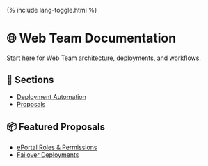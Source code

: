 <link rel="stylesheet" href="/it-docs/assets/css/custom.css">

{% include lang-toggle.html %}

# 🌐 Web Team Documentation

Start here for Web Team architecture, deployments, and workflows.

## 📂 Sections

- [Deployment Automation](./deployment-automation/)
- [Proposals](./proposals/)

## 📦 Featured Proposals

- [ePortal Roles & Permissions](./proposals/ePortal-roles/)
- [Failover Deployments](./proposals/failover-deployments/)
